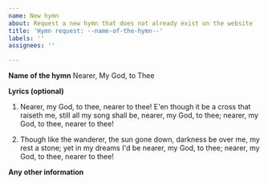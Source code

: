 ```yaml
---
name: New hymn
about: Request a new hymn that does not already exist on the website
title: 'Hymn request: --name-of-the-hymn--'
labels: ''
assignees: ''

---
```


**Name of the hymn**
Nearer, My God, to Thee

**Lyrics (optional)**

1. Nearer, my God, to thee, nearer to thee!
    E'en though it be a cross that raiseth me,
    still all my song shall be,
    nearer, my God, to thee;
    nearer, my God, to thee, nearer to thee!

2. Though like the wanderer, the sun gone down,
    darkness be over me, my rest a stone;
    yet in my dreams I'd be
    nearer, my God, to thee;
    nearer, my God, to thee, nearer to thee!

**Any other information**
